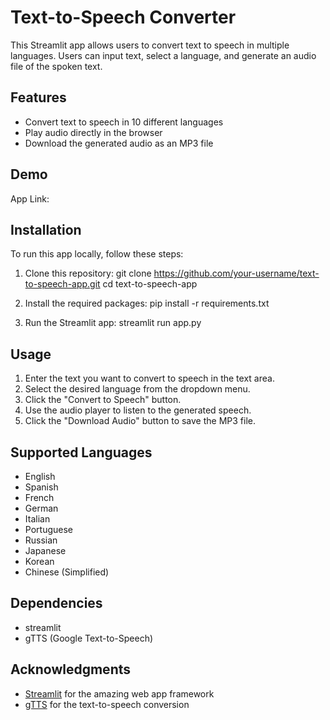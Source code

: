 # Text-to-Speech Converter

This Streamlit app allows users to convert text to speech in multiple languages. Users can input text, select a language, and generate an audio file of the spoken text.

## Features

- Convert text to speech in 10 different languages
- Play audio directly in the browser
- Download the generated audio as an MP3 file

## Demo

App Link: 

## Installation

To run this app locally, follow these steps:

1. Clone this repository:
   git clone https://github.com/your-username/text-to-speech-app.git cd text-to-speech-app


3. Install the required packages:
   pip install -r requirements.txt

3. Run the Streamlit app:
   streamlit run app.py


## Usage

1. Enter the text you want to convert to speech in the text area.
2. Select the desired language from the dropdown menu.
3. Click the "Convert to Speech" button.
4. Use the audio player to listen to the generated speech.
5. Click the "Download Audio" button to save the MP3 file.

## Supported Languages

- English
- Spanish
- French
- German
- Italian
- Portuguese
- Russian
- Japanese
- Korean
- Chinese (Simplified)

## Dependencies

- streamlit
- gTTS (Google Text-to-Speech)

## Acknowledgments

- [Streamlit](https://streamlit.io/) for the amazing web app framework
- [gTTS](https://github.com/pndurette/gTTS) for the text-to-speech conversion
